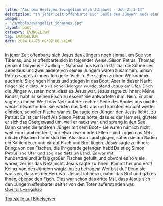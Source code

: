 ```yaml
---
title: "Aus dem Heiligen Evangelium nach Johannes - Joh 21,1-14"
description: "In jener Zeit offenbarte sich Jesus den Jüngern noch einmal, am See von Tiberias, und er offenbarte sich in folgender Weise. Simon Petrus, Thomas, genannt Didymus – Zwilling –, Natanaal aus Kana in Galiläa, die Söhne des Zebedäus und zwei andere von seinen Jüngern waren zusammen....."
images:
- "/symbols/evangelist_johannes.jpg"
layout: post
category: EVANGELIUM
tag: EVANGELIUM
date: 2024-04-05 08:00:00 +0100
---
```

In jener Zeit offenbarte sich Jesus den Jüngern noch einmal, am See von Tiberias, und er offenbarte sich in folgender Weise.
Simon Petrus, Thomas, genannt Didymus – Zwilling –, Natanaal aus Kana in Galiläa, die Söhne des Zebedäus und zwei andere von seinen Jüngern waren zusammen.
Simon Petrus sagte zu ihnen: Ich gehe fischen.<!--more--> Sie sagten zu ihm: Wir kommen auch mit. Sie gingen hinaus und stiegen in das Boot. Aber in dieser Nacht fingen sie nichts.
Als es schon Morgen wurde, stand Jesus am Ufer. Doch die Jünger wussten nicht, dass es Jesus war.
Jesus sagte zu ihnen: Meine Kinder, habt ihr keinen Fisch zu essen? Sie antworteten ihm: Nein.
Er aber sagte zu ihnen: Werft das Netz auf der rechten Seite des Bootes aus und ihr werdet etwas finden. Sie warfen das Netz aus und konnten es nicht wieder einholen, so voller Fische war es.
Da sagte der Jünger, den Jesus liebte, zu Petrus: Es ist der Herr! Als Simon Petrus hörte, dass es der Herr sei, gürtete er sich das Obergewand um, weil er nackt war, und sprang in den See.
Dann kamen die anderen Jünger mit dem Boot – sie waren nämlich nicht weit vom Land entfernt, nur etwa zweihundert Ellen – und zogen das Netz mit den Fischen hinter sich her.
Als sie an Land gingen, sahen sie am Boden ein Kohlenfeuer und darauf Fisch und Brot liegen.
Jesus sagte zu ihnen: Bringt von den Fischen, die ihr gerade gefangen habt!
Da stieg Simon Petrus ans Ufer und zog das Netz an Land. Es war mit hundertdreiundfünfzig großen Fischen gefüllt, und obwohl es so viele waren, zerriss das Netz nicht.
Jesus sagte zu ihnen: Kommt her und esst! Keiner von den Jüngern wagte ihn zu befragen: Wer bist du? Denn sie wussten, dass es der Herr war.
Jesus trat heran, nahm das Brot und gab es ihnen, ebenso den Fisch.
Dies war schon das dritte Mal, dass Jesus sich den Jüngern offenbarte, seit er von den Toten auferstanden war.<br>
[Quelle: Evangelizo](https://evangeliumtagfuertag.org/DE/gospel)

[Textstelle auf Bibelserver](https://www.bibleserver.com/EU/Johannes21,1-14)
